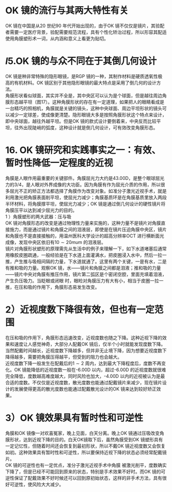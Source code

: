 # OK 镜的流行与其两大特性有关  
OK 镜在中国是从20 世纪90 年代开始出现的，由于OK 镜不仅仅是镜片，其验配者需要一定医疗背景，验配需要规范流程，具有个性化矫治过程，所以形容其配适使用角膜塑形术一词，从内涵和意义上看更为贴切。  
# $l5.$OK 镜的与众不同在于其倒几何设计  
OK 镜是种非常特殊的隐形眼镜，是RGP 镜的一种，其制作材料是硬质透氧性极高的有机材料。OK 镜区别于其他隐形眼镜的最大特点是采用了倒几何的设计方法。  
角膜形状看似球面，其实并不全是，其中央区可以认为是个球面，但是越往周边角膜形态越平坦（图17）。这种角膜形状的存在有一定道理，如果把人的眼睛看成是一台精巧的照相机，角膜就是关键的镜头，这种中央球面、周边平坦形状的镜头可以减少一定球差，使成像更清楚。隐形眼镜大多是按照角膜形状这个特点来设计，即中央球面，越往外越平坦。但是OK 镜的款式设计要倒着来，中央反而比较平坦，往外出现陡峭的弧度，这种设计就是倒几何设计，可有效改变角膜形态。  
# 16. OK 镜研究和实践事实之一：有效、暂时性降低一定程度的近视  
角膜是人眼作用最重要的关键部件。角膜屈光力大约是43.00D，是整个眼球屈光力的3/4，是人眼对外界成像的大功臣。因为角膜有作为屈光介质的作用，所以很多屈光不正的矫正方法都选择了角膜作为改变对象。如准分子激光近视手术，就是利用激光把角膜表面削平坦，使屈光力减少；角膜基质环是在角膜基质里放入两段半环材料，将角膜撑平坦，使屈光力减少；OK 镜是通过倒几何设计的硬性镜片将角膜压平以达到减少屈光力的目的。  
1 ）角膜塑形的两大武器：压与吸  
OK 镜对角膜形态的改变是通过物理性力量来实施的，这种力量不是镜片对角膜直接施力，而是通过镜片和角膜之间的泪液层，即使是在镜片压迫角膜中央区，镜片和角膜也不是直接接触的，用温州医科大学设计的超高分辨率OCT 进行横断面光成像，发现中央区依旧有$10\sim20mu\mathrm{m}$ 的泪液层。  
镜片对角膜形状塑形的原理需先从生活中的例子来理解一下，如下水道堵塞后通常用橡胶皮圈疏通，一般经验是在下水道上面灌满水，把皮圈浸入水中，然后一拉一推，产生推与吸相间隔的力量，下水道就通了。这里有两个关键，一是有水，二是有推和吸的力量。观察OK 镜，水——镜片和角膜之间都是泪液；推和吸的力量——镜片中央对角膜有推压作用，镜片第二弧区是个密闭空腔，里面充填着泪液，产生负压吸力。当眨眼或闭眼 时，眼睑对角膜压力有大有小，相当于皮圈一拉一推，在压和吸的作用下，角膜形态易发生改变。  
# 2）近视度数下降很有效，但也有一定范围  
在压和吸的作用下，角膜形态迅速改变，近视度数也随之下降。这种近视下降的效果和速度让人感觉神奇，大部分人配戴OK 镜后，仅半个小时就能发现度数下降。当然配戴时间越长，近视度数下降越多，但并非无止境下降，因为想要近视度数下降得越多，需要把角膜压得越平，但受到的阻力也会越大。  
近视度数下降一般发生在配戴后的$1\sim2$ 周内，达到最大下降程度后，度数不再变化。OK 镜能降低的近视度数一般在-6.00D 以内，超过-6.00D 的近视度数就很难完全降低，度数越高难度越大，同时风险也加大，-4.00D 以内的近视被认为是最合适的度数。不仅仅是近视度数，散光度数也能通过配戴镜片来减少，现在镜片设计的发展使得更高的散光度数也能通过配戴散光设计的OK 镜来达到较好矫正效果。  
# 3）OK 镜效果具有暂时性和可逆性  
角膜和OK 镜像一对欢喜冤家，晚上见面，白天分离。晚上OK 镜通过压吸改变角膜形状，达到近视下降的目的。白天OK镜取下后，虽然角膜受到OK 镜塑形具有一定记忆性，但随着时间还会恢复到最初形状，所以不戴OK 镜近视度数又会恢复如初。这种效果具有暂时性和可逆性，所以要保持近视下降的状态必须经常配戴镜片。  
OK  镜的可逆性也有一定优点，准分子激光近视手术中角膜 被激光削平，度数确实下降了，但是已经不可能回到原来的状态，特别是手术效果不好时。而OK 镜的可逆性保证了配戴效果不好时候还可以回到原初始状态，这样的非手术方法，具有很好可逆性，使风险大大减少。  